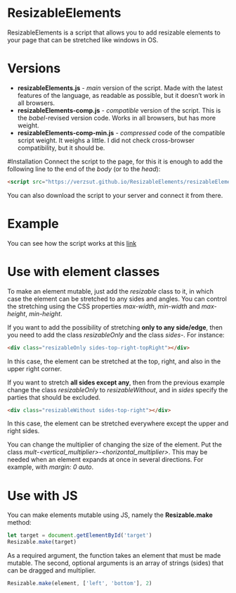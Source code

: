 # ResizableElements
ResizableElements is a script that allows you to add resizable elements to your page that can be stretched like windows in OS.

# Versions
* __resizableElements.js__ - _main_ version of the script. Made with the latest features of the language, as readable as possible, but it doesn’t work in all browsers.
* __resizableElements-сomp.js__ - _compatible_ version of the script. This is the _babel_-revised version code. Works in all browsers, but has more weight.
* __resizableElements-comp-min.js__ - _compressed_ code of the compatible script weight. It weighs a little. I did not check cross-browser compatibility, but it should be.

#Installation
Connect the script to the page, for this it is enough to add the following line to the end of the _body_ (or to the _head_):
```html
<script src="https://verzsut.github.io/ResizableElements/resizableElements.js"></script>
```
You can also download the script to your server and connect it from there.

# Example
You can see how the script works at this [link](https://codepen.io/VerZsuT/pen/YzyVgEW)

# Use with element classes
To make an element mutable, just add the _resizable_ class to it, in which case the element can be stretched to any sides and angles. You can control the stretching using the CSS properties _max-width_, _min-width_ and _max-height_, _min-height_.

If you want to add the possibility of stretching __only to any side/edge__, then you need to add the class _resizableOnly_ and the class _sides-<list of parties>_. For instance:
```html
<div class="resizableOnly sides-top-right-topRight"></div>
```
In this case, the element can be stretched at the top, right, and also in the upper right corner.

If you want to stretch __all sides except any__, then from the previous example change the class _resizableOnly_ to _resizableWithout_, and in _sides_ specify the parties that should be excluded.
```html
<div class="resizableWithout sides-top-right"></div>
```
In this case, the element can be stretched everywhere except the upper and right sides.

You can change the multiplier of changing the size of the element. Put the class _mult-<vertical_multiplier>-<horizontal_multiplier>_. This may be needed when an element expands at once in several directions. For example, with _margin: 0 auto_.

# Use with JS
You can make elements mutable using JS, namely the __Resizable.make__ method:
```js
let target = document.getElementById('target')
Resizable.make(target)
```
As a required argument, the function takes an element that must be made mutable. The second, optional arguments is an array of strings (sides) that can be dragged and multiplier.
```js
Resizable.make(element, ['left', 'bottom'], 2)
```
